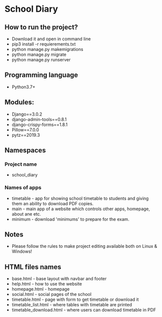 # School Diary

## How to run the project?
- Download it and open in command line
- pip3 install -r requierements.txt
- python manage.py makemigrations
- python manage.py migrate
- python manage.py runserver

## Programming language
- Python3.7+

## Modules:
- Django==3.0.2
- django-admin-tools==0.8.1
- django-crispy-forms==1.8.1
- Pillow==7.0.0
- pytz==2019.3

## Namespaces
### Project name
- school_diary
### Names of apps
- timetable - app for showing school timetable to students and giving them an ability to download PDF copies.
- main - main app of a website which controls other apps, homepage, about ane etc.
- minimum - download 'minimums' to prepare for the exam.

## Notes
- Please follow the rules to make project editing available both on Linux & Windows!

## HTML files names
- base.html - base layout with navbar and footer
- help.html - how to use the website
- homepage.html - homepage
- social.html - social pages of the school
- timetable.html - page with form to get timetable or download it
- timetable_list.html - where tables with timetable are printed
- timetable_download.html - where users can download timetable in PDF
